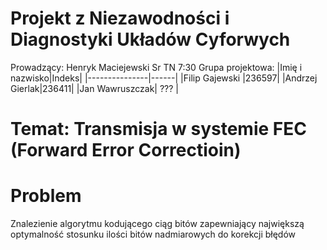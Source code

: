 # Projekt z Niezawodności i Diagnostyki Układów Cyforwych 
Prowadzący: Henryk Maciejewski Sr TN 7:30
Grupa projektowa:
|Imię i nazwisko|Indeks|
|---------------|------|
|Filip Gajewski |236597|
|Andrzej Gierlak|236411|
|Jan Wawruszczak| ???  |

# Temat: Transmisja w systemie FEC (Forward Error Correctioin)

# Problem
Znalezienie algorytmu kodującego ciąg bitów zapewniający największą optymalność stosunku ilości bitów nadmiarowych do korekcji błędów
